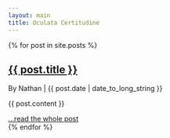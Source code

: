 ```yaml
---
layout: main
title: Oculata Certitudine
---
```


{% for post in site.posts %}
  <h2><a href="{{ post.url }}">{{ post.title }}</a></h2>
  <p class="byline">By Nathan | {{ post.date | date_to_long_string }}</p>

  {{ post.content }}

  <div class="postfoot postflow">
    <a href="{{ post.url }}">...read the whole post</a>
  </div>
{% endfor %}
